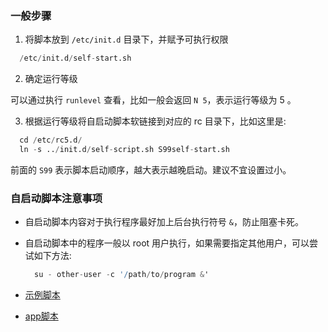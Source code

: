 
### 一般步骤

1. 将脚本放到 `/etc/init.d` 目录下，并赋予可执行权限

```s
  /etc/init.d/self-start.sh
```

2. 确定运行等级

可以通过执行 `runlevel` 查看，比如一般会返回 `N 5`，表示运行等级为 5 。

3. 根据运行等级将自启动脚本软链接到对应的 rc 目录下，比如这里是:
```s
  cd /etc/rc5.d/
  ln -s ../init.d/self-script.sh S99self-start.sh
```
前面的 `S99` 表示脚本启动顺序，越大表示越晚启动。建议不宜设置过小。


### 自启动脚本注意事项

- 自启动脚本内容对于执行程序最好加上后台执行符号 `&`，防止阻塞卡死。
- 自启动脚本中的程序一般以 root 用户执行，如果需要指定其他用户，可以尝试如下方法:
  ```s
    su - other-user -c '/path/to/program &'
  ```

- [示例脚本](self-start.sh)
- [app脚本](start_app.sh)
